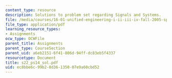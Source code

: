 ```yaml
---
content_type: resource
description: Solutions to problem set regarding Signals and Systems.
file: /media/courses/16-01-unified-engineering-i-ii-iii-iv-fall-2005-spring-2006/ec8bbe6c99b28d36135007e9a60cbd52_s22_ps14_sol.pdf
file_type: application/pdf
learning_resource_types:
- Assignments
ocw_type: OCWFile
parent_title: Assignments
parent_type: CourseSection
parent_uid: a6eb2151-6f41-806d-94ff-dc83eb5f4337
resourcetype: Document
title: s22_ps14_sol.pdf
uid: ec8bbe6c-99b2-8d36-1350-07e9a60cbd52
---
```

